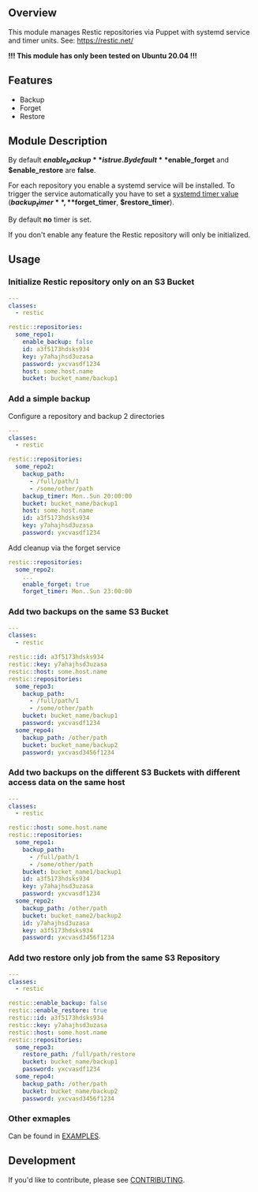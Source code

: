 ## Overview

This module manages Restic repositories via Puppet with systemd service and timer units. See: https://restic.net/

**!!! This module has only been tested on Ubuntu 20.04 !!!**

## Features

* Backup
* Forget
* Restore

## Module Description

By default **$enable_backup** is true.
By default **$enable_forget** and **$enable_restore** are **false**.

For each repository you enable a systemd service will be installed. To trigger the service automatically you have to set a [systemd timer value](https://wiki.archlinux.de/title/Systemd/Timers) (**$backup_timer**, **$forget_timer**, **$restore_timer**).

By default **no** timer is set.

If you don't enable any feature the Restic repository will only be initialized.

## Usage

### Initialize Restic repository only on an S3 Bucket

```yaml
---
classes:
  - restic

restic::repositories:
  some_repo1:
    enable_backup: false
    id: a3f5173hdsks934
    key: y7ahajhsd3uzasa
    password: yxcvasdf1234
    host: some.host.name
    bucket: bucket_name/backup1
```

### Add a simple backup

Configure a repository and backup 2 directories

```yaml
---
classes:
  - restic

restic::repositories:
  some_repo2:
    backup_path:
      - /full/path/1
      - /some/other/path
    backup_timer: Mon..Sun 20:00:00
    bucket: bucket_name/backup1
    host: some.host.name
    id: a3f5173hdsks934
    key: y7ahajhsd3uzasa
    password: yxcvasdf1234
```

Add cleanup via the forget service

```yaml
restic::repositories:
  some_repo2:
    ...
    enable_forget: true
    forget_timer: Mon..Sun 23:00:00
```

### Add two backups on the same S3 Bucket

```yaml
---
classes:
  - restic

restic::id: a3f5173hdsks934
restic::key: y7ahajhsd3uzasa
restic::host: some.host.name
restic::repositories:
  some_repo3:
    backup_path:
      - /full/path/1
      - /some/other/path
    bucket: bucket_name/backup1
    password: yxcvasdf1234
  some_repo4:
    backup_path: /other/path
    bucket: bucket_name/backup2
    password: yxcvasd3456f1234
```

### Add two backups on the different S3 Buckets with different access data on the same host

```yaml
---
classes:
  - restic

restic::host: some.host.name
restic::repositories:
  some_repo1:
    backup_path:
      - /full/path/1
      - /some/other/path
    bucket: bucket_name1/backup1
    id: a3f5173hdsks934
    key: y7ahajhsd3uzasa
    password: yxcvasdf1234
  some_repo2:
    backup_path: /other/path
    bucket: bucket_name2/backup2
    id: y7ahajhsd3uzasa
    key: a3f5173hdsks934
    password: yxcvasd3456f1234
```

### Add two restore only job from the same S3 Repository

```yaml
---
classes:
  - restic

restic::enable_backup: false
restic::enable_restore: true
restic::id: a3f5173hdsks934
restic::key: y7ahajhsd3uzasa
restic::host: some.host.name
restic::repositories:
  some_repo3:
    restore_path: /full/path/restore
    bucket: bucket_name/backup1
    password: yxcvasdf1234
  some_repo4:
    backup_path: /other/path
    bucket: bucket_name/backup2
    password: yxcvasd3456f1234
```

### Other exmaples

Can be found in [EXAMPLES](EXAMPLES.md).

## Development

If you'd like to contribute, please see [CONTRIBUTING](CONTRIBUTING.md).
